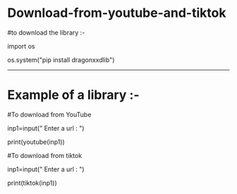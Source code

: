# Download-from-youtube-and-tiktok

#to download the library :-

import os

os.system("pip install dragonxxdlib")

-------------------------------------------

# Example of a library :-

#To download from YouTube

inp1=input(" Enter a url : ")

print(youtube(inp1))

#To download from tiktok

inp1=input(" Enter a url : ")

print(tiktok(inp1))
